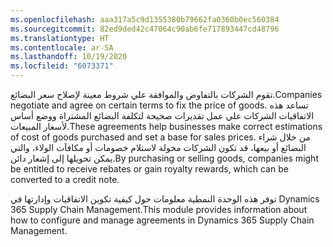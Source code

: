 ```yaml
---
ms.openlocfilehash: aaa317a5c9d1355380b79662fa0360b0ec560384
ms.sourcegitcommit: 82ed9ded42c47064c90ab6fe717893447cd48796
ms.translationtype: HT
ms.contentlocale: ar-SA
ms.lasthandoff: 10/19/2020
ms.locfileid: "6073371"
---
```

<span data-ttu-id="08425-101">تقوم الشركات بالتفاوض والموافقة علي شروط معينة لإصلاح سعر البضائع.</span><span class="sxs-lookup"><span data-stu-id="08425-101">Companies negotiate and agree on certain terms to fix the price of goods.</span></span> <span data-ttu-id="08425-102">تساعد هذه الاتفاقيات الشركات علي عمل تقديرات صحيحة لتكلفة البضائع المشتراة ووضع أساس لأسعار المبيعات.</span><span class="sxs-lookup"><span data-stu-id="08425-102">These agreements help businesses make correct estimations of cost of goods purchased and set a base for sales prices.</span></span>
<span data-ttu-id="08425-103">من خلال شراء البضائع أو بيعها، قد تكون الشركات مخولة لاستلام خصومات أو مكافآت الولاء، والتي يمكن تحويلها إلى إشعار دائن.</span><span class="sxs-lookup"><span data-stu-id="08425-103">By purchasing or selling goods, companies might be entitled to receive rebates or gain royalty rewards, which can be converted to a credit note.</span></span>

<span data-ttu-id="08425-104">توفر هذه الوحدة النمطية معلومات حول كيفية تكوين الاتفاقيات وإدارتها في Dynamics 365 Supply Chain Management.</span><span class="sxs-lookup"><span data-stu-id="08425-104">This module provides information about how to configure and manage agreements in Dynamics 365 Supply Chain Management.</span></span>

